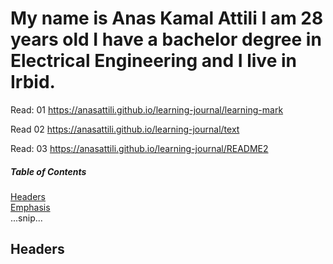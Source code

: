 # My name is Anas Kamal Attili I am 28 years old I have a bachelor degree in Electrical Engineering and I live in Irbid.



Read: 01
https://anasattili.github.io/learning-journal/learning-mark

Read 02
https://anasattili.github.io/learning-journal/text

Read: 03
https://anasattili.github.io/learning-journal/README2


##### Table of Contents  
[Headers](#headers)  
[Emphasis](#emphasis)  
...snip...    
<a name="headers"/>
## Headers
